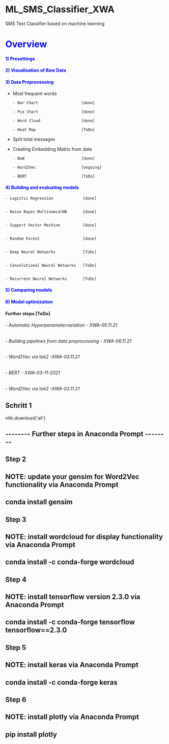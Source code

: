 # ML_SMS_Classifier_XWA
SMS Text Classifier based on machine learning


#  <span style="color:blue">Overview  </span>
#### <span style="color:blue">1) Presettings </span>
#### <span style="color:blue">2) Visualisation of Raw Data </span>
#### <span style="color:blue">3) Data Preprocessing </span>
- Most frequent words 

      - Bar Chart                   [done]
        
      - Pie Chart                   [done]
        
      - Word Cloud                  [done]
        
      - Heat Map                    [ToDo]
      
- Split total messages

- Creating Embedding Matrix from data 

      - BoW                         [done]
    
      - Word2Vec                    [ongoing]
    
      - BERT                        [ToDo]
      

#### <span style="color:blue">4) Building and evaluating models </span>
    - Logistic Regression             [done]


    - Naive Bayes MultinomialNB       [done]


    - Support Vector Machine          [done]
    
    
    - Random Forest                   [done]


    - Deep Neural Networks            [ToDo]


    - Convolutional Neural Networks   [ToDo]


    - Recurrent Neural Networks       [ToDo]




#### <span style="color:blue">5) Comparing models </span>
#### <span style="color:blue">6) Model optimization  </span>

#### Further steps [ToDo]
###### - Automatic Hyperparametervariation - XWA-05.11.21
###### - Building pipelines from data preprocessing - XWA-06.11.21
###### - Word2Vec via tok2 -XWA-03.11.21
###### - BERT - XWA-03-11-2021
###### - Word2Vec via tok2 -XWA-03.11.21

## Schritt 1
nltk.download('all') 

## -------- Further steps in Anaconda Prompt --------

## Step 2
## NOTE: update your gensim for Word2Vec functionality via Anaconda Prompt
## conda install gensim

## Step 3
## NOTE: install wordcloud for display functionality via Anaconda Prompt
## conda install -c conda-forge wordcloud

## Step 4
## NOTE: install tensorflow version 2.3.0 via Anaconda Prompt
## conda install -c conda-forge tensorflow tensorflow==2.3.0


## Step 5
## NOTE: install keras via Anaconda Prompt
## conda install -c conda-forge keras

## Step 6
## NOTE: install plotly via Anaconda Prompt
## pip install plotly
